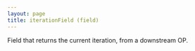 ```yaml
---
layout: page
title: iterationField (field)
---
```


Field that returns the current iteration, from a downstream OP.
